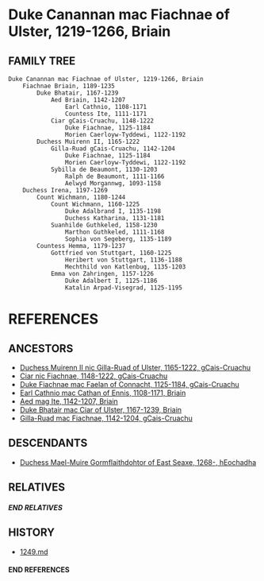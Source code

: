 # Duke Canannan mac Fiachnae of Ulster, 1219-1266, Briain

## FAMILY TREE 
```
Duke Canannan mac Fiachnae of Ulster, 1219-1266, Briain
    Fiachnae Briain, 1189-1235
        Duke Bhatair, 1167-1239
            Aed Briain, 1142-1207
                Earl Cathnio, 1108-1171
                Countess Ite, 1111-1171    
            Ciar gCais-Cruachu, 1148-1222
                Duke Fiachnae, 1125-1184        
                Morien Caerloyw-Tyddewi, 1122-1192
        Duchess Muirenn II, 1165-1222
            Gilla-Ruad gCais-Cruachu, 1142-1204
                Duke Fiachnae, 1125-1184    
                Morien Caerloyw-Tyddewi, 1122-1192
            Sybilla de Beaumont, 1130-1203
                Ralph de Beaumont, 1111-1166
                Aelwyd Morgannwg, 1093-1158
    Duchess Irena, 1197-1269
        Count Wichmann, 1180-1244
            Count Wichmann, 1160-1225
                Duke Adalbrand I, 1135-1198
                Duchess Katharina, 1131-1181
            Suanhilde Guthkeled, 1158-1230
                Marthon Guthkeled, 1111-1168
                Sophia von Segeberg, 1135-1189
        Countess Hemma, 1179-1237
            Gottfried von Stuttgart, 1160-1225
                Heribert von Stuttgart, 1136-1188
                Mechthild von Katlenbug, 1135-1203
            Emma von Zahringen, 1157-1226
                Duke Adalbert I, 1125-1186
                Katalin Arpad-Visegrad, 1125-1195
```


# REFERENCES

## ANCESTORS
* [Duchess Muirenn II nic Gilla-Ruad of Ulster, 1165-1222, gCais-Cruachu](muirenn_ii_nic_gilla-ruad_1165.md)
* [Ciar nic Fiachnae, 1148-1222, gCais-Cruachu](ciar_nic_fiachnae_1148.md)
* [Duke Fiachnae mac Faelan of Connacht, 1125-1184, gCais-Cruachu](fiachnae_mac_faelan_1125.md)
* [Earl Cathnio mac Cathan of Ennis, 1108-1171, Briain](cathnio_mac_cathan_1108.md)
* [Aed mag Ite, 1142-1207, Briain](aed_mag_ite_1142.md)
* [Duke Bhatair mac Ciar of Ulster, 1167-1239, Briain](bhatair_mac_ciar_1167.md)
* [Gilla-Ruad mac Fiachnae, 1142-1204, gCais-Cruachu](gilla-ruad_mac_fiachnae_1142.md)

## DESCENDANTS
* [Duchess Mael-Muire Gormflaithdohtor of East Seaxe, 1268-, hEochadha](mael-muire_gormflaithdohtor_1268.md)

## RELATIVES

##### END RELATIVES 
## HISTORY
* [1249.md](../h/1249.md)

#### END REFERENCES
